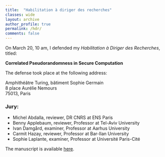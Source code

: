 ```yaml
---
title:  "Habilitation à diriger des recherches"
classes: wide
layout: archive
author_profile: true
permalink: /hdr/
comments: false
---
```


On March 20, 10 am, I defended my *Habilitation à Diriger des Recherches*, titled:

**Correlated Pseudorandomness in Secure Computation**

The defense took place at the following address:

Amphithéâtre Turing, bâtiment Sophie Germain<br>
8 place Aurélie Nemours<br>
75013, Paris


### Jury:

- Michel Abdalla, reviewer, DR CNRS at ENS Paris
- Benny Applebaum, reviewer, Professor at Tel-Aviv University
- Ivan Damgård, examiner, Professor at Aarhus University
- Carmit Hazay, reviewer, Professor at Bar-Ilan University
- Sophie Laplante, examiner, Professor at Université Paris-Cité

The manuscript is available [here](https://geoffroycouteau.github.io/assets/pdf/hdr.pdf).